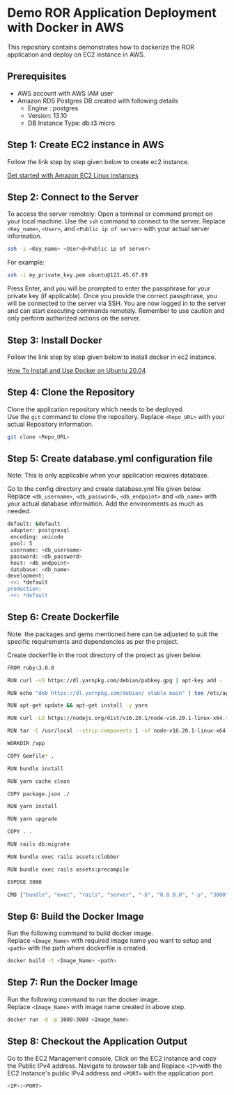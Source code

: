 # Demo ROR Application Deployment with Docker in AWS

This repository contains demonstrates how to dockerize the ROR application and deploy on EC2 instance in AWS. 

## Prerequisites

- AWS account with AWS IAM user
- Amazon RDS Postgres DB created with following details
    - Engine : postgres
    - Version: 13.10
    - DB Instance Type: db.t3.micro

## Step 1: Create EC2 instance in AWS

Follow the link step by step given below to create ec2 instance.

[Get started with Amazon EC2 Linux instances](https://docs.aws.amazon.com/AWSEC2/latest/UserGuide/EC2_GetStarted.html)

## Step 2: Connect to the Server
To access the server remotely:
Open a terminal or command prompt on your local machine.
Use the `ssh` command to connect to the server. Replace `<Key_name>`, `<User>`, and `<Public ip of server>` with your actual server information.
   ```bash
   ssh -i <Key_name> <User>@<Public ip of server>
   ```

   For example:

   ```bash
   ssh -i my_private_key.pem ubuntu@123.45.67.89
   ```
Press Enter, and you will be prompted to enter the passphrase for your private key (if applicable).
Once you provide the correct passphrase, you will be connected to the server via SSH.
You are now logged in to the server and can start executing commands remotely. Remember to use caution and only perform authorized actions on the server.

## Step 3: Install Docker

Follow the link step by step given below to install docker in ec2 instance.

[How To Install and Use Docker on Ubuntu 20.04](https://www.digitalocean.com/community/tutorials/how-to-install-and-use-docker-on-ubuntu-20-04)

## Step 4: Clone the Repository

Clone the application repository which needs to be deployed. <br>
Use the `git` command to clone the repository. Replace `<Repo_URL>` with your actual Repository information. 
   ```bash
   git clone <Repo_URL>
   ```

## Step 5: Create database.yml configuration file

Note: This is only applicable when your application requires database. 

Go to the config directory and create database.yml file given below.<br>
Replace `<db_username>`, `<db_password>`, `<db_endpoint>` and `<db_name>` with your actual database information. Add the environments as much as needed.

   ```bash
   default: &default
    adapter: postgresql
    encoding: unicode
    pool: 5
    username: <db_username>
    password: <db_password>
    host: <db_endpoint>
    database: <db_name>
  development:
    <<: *default
  production:
    <<: *default
   ```
## Step 6: Create Dockerfile

Note: the packages and gems mentioned here can be adjusted to suit the specific requirements and dependencies as per the project.

Create dockerfile in the root directory of the project as given below. 
```bash
FROM ruby:3.0.0

RUN curl -sS https://dl.yarnpkg.com/debian/pubkey.gpg | apt-key add -

RUN echo "deb https://dl.yarnpkg.com/debian/ stable main" | tee /etc/apt/sources.list.d/yarn.list

RUN apt-get update && apt-get install -y yarn 

RUN curl -LO https://nodejs.org/dist/v16.20.1/node-v16.20.1-linux-x64.tar.xz

RUN tar -C /usr/local --strip-components 1 -xf node-v16.20.1-linux-x64.tar.xz

WORKDIR /app

COPY Gemfile* .

RUN bundle install

RUN yarn cache clean

COPY package.json ./

RUN yarn install

RUN yarn upgrade

COPY . .

RUN rails db:migrate

RUN bundle exec rails assets:clobber 

RUN bundle exec rails assets:precompile 

EXPOSE 3000

CMD ["bundle", "exec", "rails", "server", "-b", "0.0.0.0", "-p", "3000"]

   ```

## Step 6: Build the Docker Image

Run the following command to build docker image.<br>
Replace `<Image_Name>` with required image name you want to setup and `<path>` with the path where dockerfile is created.
   ```bash
   docker build -t <Image_Name> <path>
   ```

## Step 7: Run the Docker Image

Run the following command to run the docker image. <br>
Replace `<Image_Name>` with image name created in above step.
   ```bash
   docker run -d -p 3000:3000 <Image_Name> 
   ```   

## Step 8: Checkout the Application Output

Go to the EC2 Management console, Click on the EC2 instance and copy the Public IPv4 address. 
Navigate to browser tab and Replace `<IP>`with the EC2 Instance's public IPv4 address and `<PORT>` with the application port. 

   ```bash
   <IP>:<PORT> 
   ```  